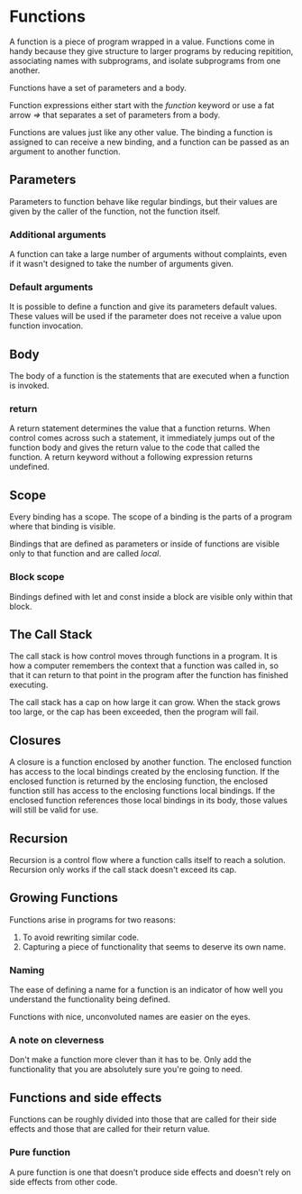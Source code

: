 # Functions

A function is a piece of program wrapped in a value. Functions come in handy
because they give structure to larger programs by reducing repitition, associating
names with subprograms, and isolate subprograms from one another.

Functions have a set of parameters and a body.

Function expressions either start with the *function* keyword or use a fat arrow *=>* that separates
a set of parameters from a body.

Functions are values just like any other value. The binding a function is assigned to
can receive a new binding, and a function can be passed as an argument to another function.

## Parameters

Parameters to function behave like regular bindings, but their values are given by the
caller of the function, not the function itself.

### Additional arguments

A function can take a large number of arguments without complaints, even if it wasn't
designed to take the number of arguments given.

### Default arguments

It is possible to define a function and give its parameters default values. These values
will be used if the parameter does not receive a value upon function invocation.

## Body

The body of a function is the statements that are executed when a function is invoked.

### return

A return statement determines the value that a function returns. When control comes
across such a statement, it immediately jumps out of the function body and gives
the return value to the code that called the function. A return keyword without a
following expression returns undefined.

## Scope

Every binding has a scope. The scope of a binding is the parts of a program where that
binding is visible. 

Bindings that are defined as parameters or inside of functions are visible only to
that function and are called *local*.

### Block scope

Bindings defined with let and const inside a block are visible only within that block.

## The Call Stack

The call stack is how control moves through functions in a program. It is how a computer
remembers the context that a function was called in, so that it can return to that point
in the program after the function has finished executing.

The call stack has a cap on how large it can grow. When the stack grows too large, or the
cap has been exceeded, then the program will fail.

## Closures

A closure is a function enclosed by another function. The enclosed function has access to the
local bindings created by the enclosing function. If the enclosed function is returned by the
enclosing function, the enclosed function still has access to the enclosing functions local
bindings. If the enclosed function references those local bindings in its body, those values
will still be valid for use.

## Recursion

Recursion is a control flow where a function calls itself to reach a solution. Recursion
only works if the call stack doesn't exceed its cap.

## Growing Functions

Functions arise in programs for two reasons:

1. To avoid rewriting similar code.
2. Capturing a piece of functionality that seems to deserve its own name.

### Naming

The ease of defining a name for a function is an indicator of how well you understand the functionality being defined.

Functions with nice, unconvoluted names are easier on the eyes.

### A note on cleverness

Don't make a function more clever than it has to be. Only add the functionality that you are absolutely sure you're going to need.

## Functions and side effects

Functions can be roughly divided into those that are called for their side effects and those that are called for their return value.

### Pure function

A pure function is one that doesn't produce side effects and doesn't rely on side effects from other code.